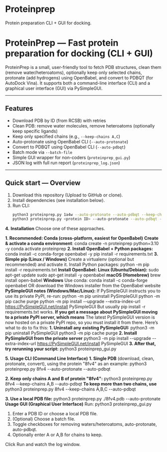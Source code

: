 # Proteinprep
Protein preparation CLI + GUI for docking.
# ProteinPrep — Fast protein preparation for docking (CLI + GUI)

ProteinPrep is a small, user-friendly tool to fetch PDB structures, clean them (remove water/heteroatoms), optionally keep only selected chains, protonate (add hydrogens) using OpenBabel, and convert to PDBQT (for AutoDock Vina). It supports both a command-line interface (CLI) and a graphical user interface (GUI) via PySimpleGUI.

---

## Features

- Download PDB by ID (from RCSB) with retries
- Clean PDB: remove water molecules, remove heteroatoms (optionally keep specific ligands)
- Keep only specified chains (e.g., `--keep-chains A,C`)
- Auto-protonate using OpenBabel CLI (`--auto-protonate`)
- Convert to PDBQT using OpenBabel CLI (`--auto-pdbqt`)
- Batch mode via `--batch-file`
- Simple GUI wrapper for non-coders (`proteinprep_gui.py`)
- JSON log with full run report (`proteinprep_log.json`)

---

## Quick start — Overview

1. Download this repository (Upload to GitHub or clone).
2. Install dependencies (see installation below).
3. Run CLI:
   ```bash
   python3 proteinprep.py 1a4w --auto-protonate --auto-pdbqt --keep-chains A,C
   python3 proteinprep.py <protein ID> --auto-protonate --auto-pdbqt --keep-chains <Chain>
**4.** **Installation**
Choose one of these approaches.

   **1. Recommended: Conda (cross-platform, easiest for OpenBabel)**
      **Create & activate a conda environment**:
      conda create -n proteinprep python=3.10 -y
      conda activate proteinprep
   **2. Install OpenBabel + Python packages:**
   conda install -c conda-forge openbabel -y
   pip install -r requirements.txt
   **3. Simple pip (Linux / Windows)**
   Create a virtualenv (optional but recommended) and activate it.
   Install Python packages:
   python -m pip install -r requirements.txt
**Install OpenBabel:**
  **Linux (Ubuntu/Debian):**
  sudo apt-get update
  sudo apt-get install -y openbabel
  **macOS (Homebrew)**
  brew install open-babel
  **Windows**
  Use conda: conda install -c conda-forge openbabel
  OR download the Windows installer from the OpenBabel website
**PySimpleGUI notes (Windows/Mac/Linux):** 
If PySimpleGUI instructs you to use its private PyPI, re-run:
python -m pip uninstall PySimpleGUI
python -m pip cache purge
python -m pip install --upgrade --extra-index-url https://PySimpleGUI.net/install PySimpleGUI
But usually pip install -r requirements.txt works.
**If you get a message about PySimpleGUI moving to a private PyPI server, which means** 
The latest PySimpleGUI version is now hosted on a private PyPI repo, so you must install it from there.
Here’s what to do to fix this:
  **1.	Uninstall any existing PySimpleGUI:**
  python3 -m pip uninstall PySimpleGUI
  python3 -m pip cache purge
  **2.	Install PySimpleGUI from the private server**
  python3 -m pip install --upgrade --extra-index-url https://PySimpleGUI.net/install PySimpleGUI
  **3. After that, try rerunning your script:** 
  python3 proteinprep_gui.py

**5. Usage 
CLI (Command Line Interface)**
  **1. Single PDB** (download, clean, protonate, convert), using the protein "8fv4" as an example:
    python3 proteinprep.py 8fv4 --auto-protonate --auto-pdbqt
  
  **2. Keep only chains A and B of protein "8fv4":** 
    python3 proteinprep.py 8fv4 --keep-chains A,B --auto-pdbqt
    **To keep more than two chains, use**
    python3 proteinprep.py 8fv4 --keep-chains A,B,C --auto-pdbqt
 
  **3. Use a local PDB file:**
    python3 proteinprep.py ./8fv4.pdb --auto-protonate
**Usage GUI (Graphical User Interface)**
  Run: python3 proteinprep_gui.py
  1. Enter a PDB ID or choose a local PDB file.
  2. (Optional) Choose a batch file.
  3. Toggle checkboxes for removing waters/heteroatoms, auto-protonate, auto-pdbqt.
  4. Optionally enter A or A,B for chains to keep.

Click Run and watch the log window.
